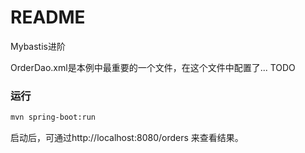 README
===========================

Mybastis进阶

OrderDao.xml是本例中最重要的一个文件，在这个文件中配置了... TODO

### 运行
```bash
mvn spring-boot:run
```
启动后，可通过http://localhost:8080/orders 来查看结果。

